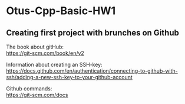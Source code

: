 # Otus-Cpp-Basic-HW1
## Creating first project with brunches on Github

The book about gitHub:\
https://git-scm.com/book/en/v2

Information about creating an SSH-key:\
https://docs.github.com/en/authentication/connecting-to-github-with-ssh/adding-a-new-ssh-key-to-your-github-account

Github commands:\
https://git-scm.com/docs
